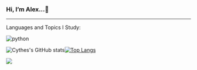 ### Hi, I’m Alex...👋
<hr/>   
Languages and Topics I Study:  

![python](https://img.shields.io/pypi/pyversions/3?color=red&logo=python&logoColor=red&style=plastic)  

![Cythes's GitHub stats](https://github-readme-stats.vercel.app/api?username=CythesOut&show_icons=true&theme=dracula)[![Top Langs](https://github-readme-stats.vercel.app/api/top-langs/?username=CythesOut&layout=compact&theme=dracula)](https://github.com/anuraghazra/github-readme-stats)    
        
![](https://pbs.twimg.com/profile_banners/1366769770117406729/1633889532/1500x500)       

<!---
CythesOut/CythesOut is a ✨ special ✨ repository because its `README.md` (this file) appears on your GitHub profile.
You can click the Preview link to take a look at your changes.
--->
